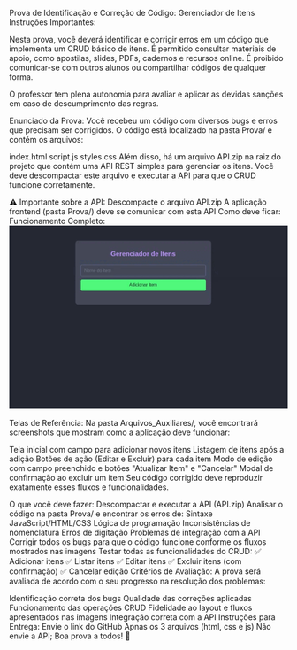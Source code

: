 Prova de Identificação e Correção de Código: Gerenciador de Itens
Instruções Importantes:

Nesta prova, você deverá identificar e corrigir erros em um código que implementa um CRUD básico de itens. É permitido consultar materiais de apoio, como apostilas, slides, PDFs, cadernos e recursos online. É proibido comunicar-se com outros alunos ou compartilhar códigos de qualquer forma.

O professor tem plena autonomia para avaliar e aplicar as devidas sanções em caso de descumprimento das regras.

Enunciado da Prova:
Você recebeu um código com diversos bugs e erros que precisam ser corrigidos. O código está localizado na pasta Prova/ e contém os arquivos:

index.html
script.js
styles.css
Além disso, há um arquivo API.zip na raiz do projeto que contém uma API REST simples para gerenciar os itens. Você deve descompactar este arquivo e executar a API para que o CRUD funcione corretamente.

⚠️ Importante sobre a API:
Descompacte o arquivo API.zip
A aplicação frontend (pasta Prova/) deve se comunicar com esta API
Como deve ficar:
Funcionamento Completo:
![Como deve Ficar](https://github.com/Desenvolvimento-WEB-I-2024-2-Ensi-Medio/Prova1/blob/main/Arquivos/Funcional.gif?raw=true)

Telas de Referência:
Na pasta Arquivos_Auxiliares/, você encontrará screenshots que mostram como a aplicação deve funcionar:

Tela inicial com campo para adicionar novos itens
Listagem de itens após a adição
Botões de ação (Editar e Excluir) para cada item
Modo de edição com campo preenchido e botões "Atualizar Item" e "Cancelar"
Modal de confirmação ao excluir um item
Seu código corrigido deve reproduzir exatamente esses fluxos e funcionalidades.

O que você deve fazer:
Descompactar e executar a API (API.zip)
Analisar o código na pasta Prova/ e encontrar os erros de:
Sintaxe JavaScript/HTML/CSS
Lógica de programação
Inconsistências de nomenclatura
Erros de digitação
Problemas de integração com a API
Corrigir todos os bugs para que o código funcione conforme os fluxos mostrados nas imagens
Testar todas as funcionalidades do CRUD:
✅ Adicionar itens
✅ Listar itens
✅ Editar itens
✅ Excluir itens (com confirmação)
✅ Cancelar edição
Critérios de Avaliação:
A prova será avaliada de acordo com o seu progresso na resolução dos problemas:

Identificação correta dos bugs
Qualidade das correções aplicadas
Funcionamento das operações CRUD
Fidelidade ao layout e fluxos apresentados nas imagens
Integração correta com a API
Instruções para Entrega:
Envie o link do GitHub
Apnas os 3 arquivos (html, css e js)
Não envie a API;
Boa prova a todos! 🚀
